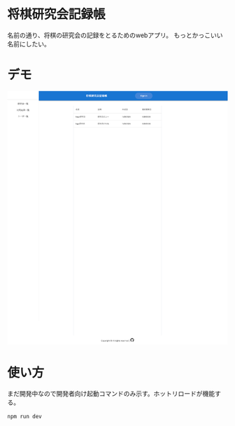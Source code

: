# 将棋研究会記録帳

名前の通り、将棋の研究会の記録をとるためのwebアプリ。
もっとかっこいい名前にしたい。

# デモ

![デモ画像1](demo/demo1.png)

# 使い方

まだ開発中なので開発者向け起動コマンドのみ示す。ホットリロードが機能する。

```bash
npm run dev
```

